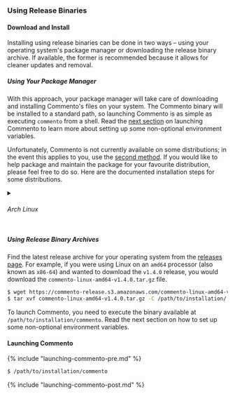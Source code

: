 ### Using Release Binaries

#### Download and Install

Installing using release binaries can be done in two ways &ndash; using your operating system's package manager or downloading the release binary archive. If available, the former is recommended because it allows for cleaner updates and removal.

##### Using Your Package Manager

With this approach, your package manager will take care of downloading and installing Commento's files on your system. The Commento binary will be installed to a standard path, so launching Commento is as simple as executing `commento` from a shell. Read the [next section](#launching-commento) on launching Commento to learn more about setting up some non-optional environment variables.

Unfortunately, Commento is not currently available on some distributions; in the event this applies to you, use the [second method](#using-release-binary-archives). If you would like to help package and maintain the package for your favourite distribution, please feel free to do so. Here are the documented installation steps for some distributions.

<!-- Unfortunately, gitbook does not render markdown inside HTML !-->
<details><summary><h6>Arch Linux</h6></summary>
<p>
You should install the <a href="https://aur.archlinux.org/packages/commento-ce-git/"><code>commento-ce-git</code></a> package from AUR. You can use an AUR-helper like <a href="https://aur.archlinux.org/packages/yay/"><code>yay</code></a> to make installation and future updates streamlined. Alternatively, you can use plain ol' <code>makepkg</code> as well.
</p>
</details>

##### Using Release Binary Archives

Find the latest release archive for your operating system from the [releases page](/getting-started/self-hosting/releases.md). For example, if you were using Linux on an `amd64` processor (also known as `x86-64`) and wanted to download the `v1.4.0` release, you would download the `commento-linux-amd64-v1.4.0.tar.gz` file.

```bash
$ wget https://commento-release.s3.amazonaws.com/commento-linux-amd64-v1.4.0.tar.gz
$ tar xvf commento-linux-amd64-v1.4.0.tar.gz -C /path/to/installation/
```

To launch Commento, you need to execute the binary available at `/path/to/installation/commento`. Read the next section on how to set up some non-optional environment variables.

#### Launching Commento

{% include "launching-commento-pre.md" %}

```bash
$ /path/to/installation/commento
```

{% include "launching-commento-post.md" %}
